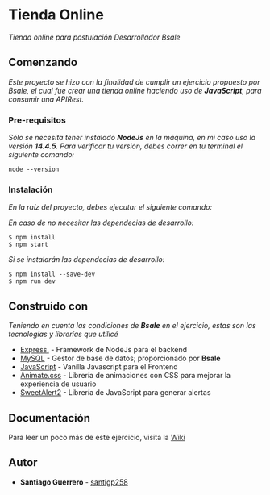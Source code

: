 # Tienda Online

_Tienda online para postulación Desarrollador Bsale_

## Comenzando 

_Este proyecto se hizo con la finalidad de cumplir un ejercicio propuesto por Bsale, el cual fue crear una tienda online haciendo uso de **JavaScript**, para consumir una APIRest._


### Pre-requisitos 

_Sólo se necesita tener instalado **NodeJs** en la máquina, en mi caso uso la versión **14.4.5**. Para verificar tu versión, debes correr en tu terminal el siguiente comando:_

```
node --version
```

### Instalación 

_En la raíz del proyecto, debes ejecutar el siguiente comando:_

_En caso de no necesitar las dependecias de desarrollo:_

```
$ npm install
$ npm start
```

_Si se instalarán las dependecias de desarrollo:_

```
$ npm install --save-dev
$ npm run dev
```

## Construido con 

_Teniendo en cuenta las condiciones de **Bsale** en el ejercicio, estas son las tecnologías y librerías que utilicé_

* [Express.](https://expressjs.com/) - Framework de NodeJs para el backend
* [MySQL](https://www.mysql.com/) - Gestor de base de datos; proporcionado por **Bsale**
* [JavaScript](https://developer.mozilla.org/es/docs/Web/JavaScript) - Vanilla Javascript para el Frontend
* [Animate.css](https://animate.style/) - Librería de animaciones con CSS para mejorar la experiencia de usuario
* [SweetAlert2](https://sweetalert2.github.io/) - Librería de JavaScript para generar alertas
## Documentación 

Para leer un poco más de este ejercicio, visita la [Wiki](https://github.com/santigp258/bsale/wiki/Frontend)

## Autor

* **Santiago Guerrero** - [santigp258](https://github.com/santigp258)

